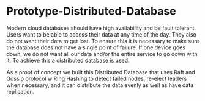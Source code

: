 # Prototype-Distributed-Database

Modern cloud databases should have high availability and be fault tolerant. Users want to be able to access their data at any time of the day. They also do not want their data to get lost. To ensure this it is necessary to make sure the database does not have a single point of failure. If one device goes down, we do not want all our data and/or the entire service to go down with it. To achieve this a distributed database is used.

As a proof of concept we built this Distributed Database that uses Raft and Gossip protocol w Ring Hashing to detect failed nodes, re-elect leaders when necessary, and it can distribute the data evenly as well as have data replication.
